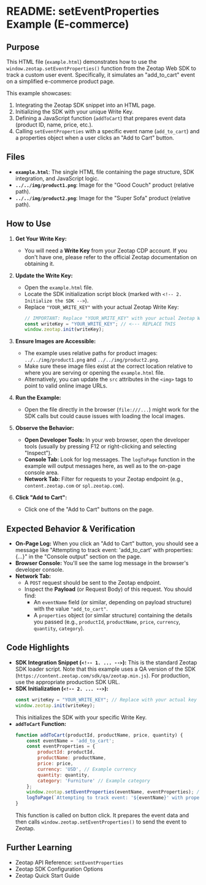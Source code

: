 # README: setEventProperties Example (E-commerce)

## Purpose

This HTML file (`example.html`) demonstrates how to use the `window.zeotap.setEventProperties()` function from the Zeotap Web SDK to track a custom user event. Specifically, it simulates an "add_to_cart" event on a simplified e-commerce product page.

This example showcases:
1.  Integrating the Zeotap SDK snippet into an HTML page.
2.  Initializing the SDK with your unique Write Key.
3.  Defining a JavaScript function (`addToCart`) that prepares event data (product ID, name, price, etc.).
4.  Calling `setEventProperties` with a specific event name (`add_to_cart`) and a properties object when a user clicks an "Add to Cart" button.

## Files

*   **`example.html`**: The single HTML file containing the page structure, SDK integration, and JavaScript logic.
*   **`../../img/product1.png`**: Image for the "Good Couch" product (relative path).
*   **`../../img/product2.png`**: Image for the "Super Sofa" product (relative path).

## How to Use

1.  **Get Your Write Key:**
    *   You will need a **Write Key** from your Zeotap CDP account. If you don't have one, please refer to the official Zeotap documentation on obtaining it.

2.  **Update the Write Key:**
    *   Open the `example.html` file.
    *   Locate the SDK initialization script block (marked with `<!-- 2. Initialize the SDK -->`).
    *   Replace `"YOUR_WRITE_KEY"` with your actual Zeotap Write Key:
        ```javascript
        // IMPORTANT: Replace "YOUR_WRITE_KEY" with your actual Zeotap Write Key
        const writeKey = "YOUR_WRITE_KEY"; // <--- REPLACE THIS
        window.zeotap.init(writeKey);
        ```

3.  **Ensure Images are Accessible:**
    *   The example uses relative paths for product images: `../../img/product1.png` and `../../img/product2.png`.
    *   Make sure these image files exist at the correct location relative to where you are serving or opening the `example.html` file.
    *   Alternatively, you can update the `src` attributes in the `<img>` tags to point to valid online image URLs.

4.  **Run the Example:**
    *   Open the file directly in the browser (`file:///...`) might work for the SDK calls but could cause issues with loading the local images.

5.  **Observe the Behavior:**
    *   **Open Developer Tools:** In your web browser, open the developer tools (usually by pressing F12 or right-clicking and selecting "Inspect").
    *   **Console Tab:** Look for log messages. The `logToPage` function in the example will output messages here, as well as to the on-page console area.
    *   **Network Tab:** Filter for requests to your Zeotap endpoint (e.g., `content.zeotap.com` or `spl.zeotap.com`).

6.  **Click "Add to Cart":**
    *   Click one of the "Add to Cart" buttons on the page.

## Expected Behavior & Verification

*   **On-Page Log:** When you click an "Add to Cart" button, you should see a message like "Attempting to track event: 'add_to_cart' with properties: {...}" in the "Console output" section on the page.
*   **Browser Console:** You'll see the same log message in the browser's developer console.
*   **Network Tab:**
    *   A `POST` request should be sent to the Zeotap endpoint.
    *   Inspect the **Payload** (or Request Body) of this request. You should find:
        *   An `eventName` field (or similar, depending on payload structure) with the value `"add_to_cart"`.
        *   A `properties` object (or similar structure) containing the details you passed (e.g., `productId`, `productName`, `price`, `currency`, `quantity`, `category`).

## Code Highlights

*   **SDK Integration Snippet (`<!-- 1. ... -->`):**
    This is the standard Zeotap SDK loader script. Note that this example uses a QA version of the SDK (`https://content.zeotap.com/sdk/qa/zeotap.min.js`). For production, use the appropriate production SDK URL.
*   **SDK Initialization (`<!-- 2. ... -->`):**
    ```javascript
    const writeKey = "YOUR_WRITE_KEY"; // Replace with your actual key
    window.zeotap.init(writeKey);
    ```
    This initializes the SDK with your specific Write Key.
*   **`addToCart` Function:**
    ```javascript
    function addToCart(productId, productName, price, quantity) {
        const eventName = 'add_to_cart';
        const eventProperties = {
            productId: productId,
            productName: productName,
            price: price,
            currency: 'USD', // Example currency
            quantity: quantity,
            category: 'Furniture' // Example category
        };
        window.zeotap.setEventProperties(eventName, eventProperties); // Core SDK call
        logToPage(`Attempting to track event: '${eventName}' with properties: ${JSON.stringify(eventProperties)}`);
    }
    ```
    This function is called on button click. It prepares the event data and then calls `window.zeotap.setEventProperties()` to send the event to Zeotap.

## Further Learning

*   Zeotap API Reference: `setEventProperties`
*   Zeotap SDK Configuration Options
*   Zeotap Quick Start Guide
